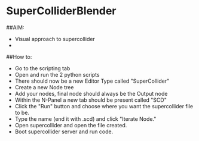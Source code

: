 # SuperColliderBlender

##AIM:
* Visual approach to supercollider
*

##How to:
* Go to the scripting tab
* Open and run the 2 python scripts
* There should now be a new Editor Type called "SuperCollider"
* Create a new Node tree
* Add your nodes, final node should always be the Output node
* Within the N-Panel a new tab should be present called "SCD"
* Click the "Run" button and choose where you want the supercollider file to be.
* Type the name (end it with .scd) and click "Iterate Node."
* Open supercollider and open the file created.
* Boot supercollider server and run code.